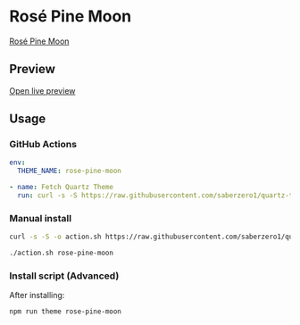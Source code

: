 # Rosé Pine Moon

[Rosé Pine Moon](#)

## Preview

[Open live preview](https://quartz-themes.github.io/rose-pine-moon/)

## Usage

### GitHub Actions

```yaml
env:
  THEME_NAME: rose-pine-moon
```

```yaml
- name: Fetch Quartz Theme
  run: curl -s -S https://raw.githubusercontent.com/saberzero1/quartz-themes/master/action.sh | bash -s -- $THEME_NAME
```

### Manual install

```bash
curl -s -S -o action.sh https://raw.githubusercontent.com/saberzero1/quartz-themes/master/action.sh

./action.sh rose-pine-moon
```

### Install script (Advanced)

After installing:

```bash
npm run theme rose-pine-moon
```
